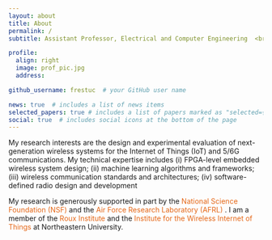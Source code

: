 ```yaml
---
layout: about
title: About
permalink: /
subtitle: Assistant Professor, Electrical and Computer Engineering  <br> Northeastern University,  <br> Boston, MA, USA 

profile:
  align: right
  image: prof_pic.jpg
  address: 

github_username: frestuc  # your GitHub user name

news: true  # includes a list of news items
selected_papers: true # includes a list of papers marked as "selected={true}"
social: true  # includes social icons at the bottom of the page
---
```


<p>My research interests are the design and experimental evaluation of next-generation wireless systems for the Internet of Things (IoT) and 5/6G communications. My technical expertise includes (i) FPGA-level embedded wireless system design; (ii) machine learning algorithms and frameworks; (iii) wireless communication standards and architectures; (iv) software-defined radio design and development</p>

<p> My research is generously supported in part by the <span style="color:#E56717"> National Science Foundation (NSF) </span> and the <span style="color:#E56717"> Air Force Research Laboratory (AFRL)</span> . I am a member of the <span style="color:#E56717">Roux Institute </span> and the <span style="color:#E56717">Institute for the Wireless Internet of Things </span> at Northeastern University. <p>
